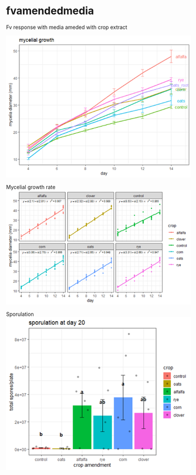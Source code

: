 # fvamendedmedia
Fv response with media ameded with crop extract

![mycelialgrowth](https://github.com/joeybudi/fvamendedmedia/blob/master/mycelialgrowth.png)

Mycelial growth rate
![growthrate](https://github.com/joeybudi/fvamendedmedia/blob/master/fvamendmedia%20lms.png)

Sporulation
![sporulation](https://github.com/joeybudi/fvamendedmedia/blob/master/sporulation.png)
